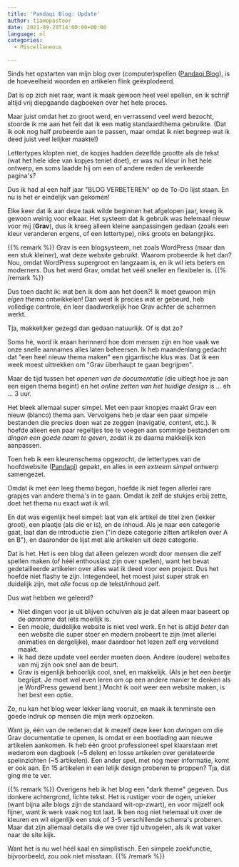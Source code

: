 ```yaml
---
title: 'Pandaqi Blog: Update'
author: tiamopastoor
date: 2021-09-20T14:00:00+00:00
language: nl
categories:
  - Miscellaneous

---
```

Sinds het opstarten van mijn blog over (computer)spellen ([Pandaqi Blog](https://pandaqi.com/blog)), is de hoeveelheid woorden en artikelen flink geëxplodeerd.

Dat is op zich niet raar, want ik maak gewoon heel veel spellen, en ik schrijf altijd vrij diepgaande dagboeken over het hele proces.

Maar juist omdat het zo groot werd, en verrassend veel werd bezocht, stoorde ik me aan het feit dat ik een matig standaardthema gebruikte. (Dat ik ook nog half probeerde aan te passen, maar omdat ik niet begreep wat ik deed juist veel lelijker maakte!)

Lettertypes klopten niet, de kopjes hadden dezelfde grootte als de tekst (wat het hele idee van kopjes teniet doet), er was nul kleur in het hele ontwerp, en soms laadde hij om een of andere reden de verkeerde pagina's?

Dus ik had al een half jaar "BLOG VERBETEREN" op de To-Do lijst staan. En nu is het er eindelijk van gekomen!

Elke keer dat ik aan deze taak wilde beginnen het afgelopen jaar, kreeg ik gewoon weinig voor elkaar. Het systeem dat ik gebruik was helemaal nieuw voor mij (**Grav**), dus ik kreeg alleen kleine aanpassingen gedaan (zoals een kleur veranderen ergens, of een lettertype), niks groots en belangrjiks.

{{% remark %}}
Grav is een blogsysteem, net zoals WordPress (maar dan een stuk kleiner), wat deze website gebruikt. Waarom probeerde ik het dan? Nou, omdat WordPress supergroot en langzaam is, en ik wil iets beters en moderners. Dus het werd Grav, omdat het véél sneller en flexibeler is.
{{% /remark %}}

Dus toen dacht ik: wat ben ik dom aan het doen?! Ik moet gewoon mijn _eigen thema_ ontwikkelen! Dan weet ik precies wat er gebeurd, heb volledige controle, én leer daadwerkelijk hoe Grav achter de schermen werkt.

Tja, makkelijker gezegd dan gedaan natuurlijk. Of is dat zo?

Soms hè, word ik eraan herinnerd hoe dom mensen zijn en hoe vaak we onze snelle aannames alles laten beheersen. Ik heb maandenlang gedacht dat "een heel nieuw thema maken" een gigantische klus was. Dat ik een week moest uittrekken om "Grav überhaupt te gaan begrijpen".

Maar de tijd tussen het _openen van de documentatie_ (die uitlegt hoe je aan een eigen thema begint) en het _online zetten van het huidige design_ is ... eh ... 3 uur.

Het bleek allemaal super simpel. Met een paar knopjes maakt Grav een nieuw (blanco) thema aan. Vervolgens heb je daar een paar simpele bestanden die precies doen wat ze zeggen (navigatie, content, etc.). Ik hoefde alleen een paar regeltjes toe te voegen aan sommige bestanden om _dingen een goede naam te geven_, zodat ik ze daarna makkelijk kon aanpassen.

Toen heb ik een kleurenschema opgezocht, de lettertypes van de hoofdwebsite ([Pandaqi](https://pandaqi.com)) gepakt, en alles in een _extreem simpel_ ontwerp samengezet.

Omdat ik met een leeg thema begon, hoefde ik niet tegen allerlei rare grapjes van andere thema's in te gaan. Omdat ik zelf de stukjes erbij zette, doet het thema nu exact wat ik wil. 

En dat was eigenlijk heel simpel: laat van elk artikel de titel zien (lekker groot), een plaatje (als die er is), en de inhoud. Als je naar een categorie gaat, laat dan de introductie zien ("in deze categorie zitten artikelen over A en B"), en daaronder de lijst met alle artikelen uit deze categorie.

Dat is het. Het is een blog dat alleen gelezen wordt door mensen die zelf spellen maken (of héél enthousiast zijn over spellen), want het bevat gedetailleerde artikelen over alles wat ik deed voor een project. Dus het hoefde niet flashy te zijn. Integendeel, het moest juist super strak en duidelijk zijn, met _alle_ focus op de tekst/inhoud zelf.

Dus wat hebben we geleerd?

  * Niet dingen voor je uit blijven schuiven als je dat alleen maar baseert op de _aanname_ dat iets moeilijk is.
  * Een mooie, duidelijke website is niet veel werk. En het is altijd _beter_ dan een website die super stoer en modern probeert te zijn (met allerlei animaties en dergelijke), maar daardoor het lezen zelf erg vervelend maakt.
  * Ik had deze update veel eerder moeten doen. Andere (oudere) websites van mij zijn ook snel aan de beurt.
  * Grav is eigenlijk behoorlijk cool, snel, en makkelijk. (Als je het een _beetje_ begrijpt. Je moet wel even leren om op een andere manier te denken als je WordPress gewend bent.) Mocht ik ooit weer een website maken, is het best een optie.

Zo, nu kan het blog weer lekker lang vooruit, en maak ik tenminste een goede indruk op mensen die mijn werk opzoeken.

Want ja, één van de redenen dat ik mezelf deze keer kon _dwingen_ om die Grav documentatie te openen, is omdat er een bootlading aan nieuwe artikelen aankomen. Ik heb één groot professioneel spel klaarstaan met wederom een dagboek (~5 delen) en losse artikelen over gerelateerde spelinzichten (~5 artikelen). Een ander spel, met nóg meer informatie, komt er ook aan. En 15 artikelen in een lelijk design proberen te proppen? Tja, dat ging me te ver.

{{% remark %}}
Overigens heb ik het blog een "dark theme" gegeven. Dus donkere achtergrond, lichte tekst. Het is rustiger voor de ogen, unieker (want bijna alle blogs zijn de standaard wit-op-zwart), en voor mijzelf ook fijner, want ik werk vaak nog tot laat. Ik ben nog niet helemaal uit over de kleuren en wil eigenlijk een stuk of 3-5 verschillende schema's proberen. Maar dat zijn allemaal details die we over tijd uitvogelen, als ik wat vaker naar de site kijk.

Want het is nu wel héél kaal en simplistisch. Een simpele zoekfunctie, bijvoorbeeld, zou ook niet misstaan.
{{% /remark %}}